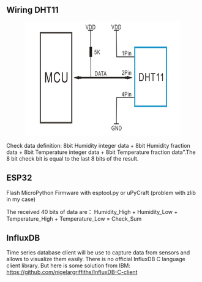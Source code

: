 ## Wiring DHT11
<p align="center"><img width="406" height="298" src="doc/dht11_wiring.png"></p>

Check data definition:
8bit Humidity integer data + 8bit Humidity fraction data + 8bit Temperature integer data + 8bit Temperature fraction data”.The 8 bit check bit is equal to the last 8 bits of the result.

## ESP32
Flash MicroPython Firmware with esptool.py or uPyCraft (problem with zlib in my case)

The received 40 bits of data are：
Humidity_High + Humidity_Low + Temperature_High + Temperature_Low = Check_Sum

## InfluxDB
Time series database client will be use to capture data from sensors and allows to visualize them easily.
There is no official InfluxDB C language client library. But here is some solution from IBM: https://github.com/nigelargriffiths/InfluxDB-C-client



